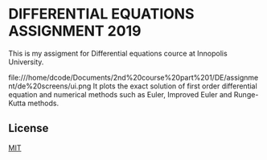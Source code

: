 # DIFFERENTIAL EQUATIONS ASSIGNMENT 2019
This is my assigment for Differential equations cource at Innopolis University.

![]()
file:///home/dcode/Documents/2nd%20course%20part%201/DE/assignment/de%20screens/ui.png
It plots the exact solution of first order differential equation and numerical methods such as Euler, Improved Euler and Runge-Kutta methods.

## License
[MIT](https://choosealicense.com/licenses/mit/)
